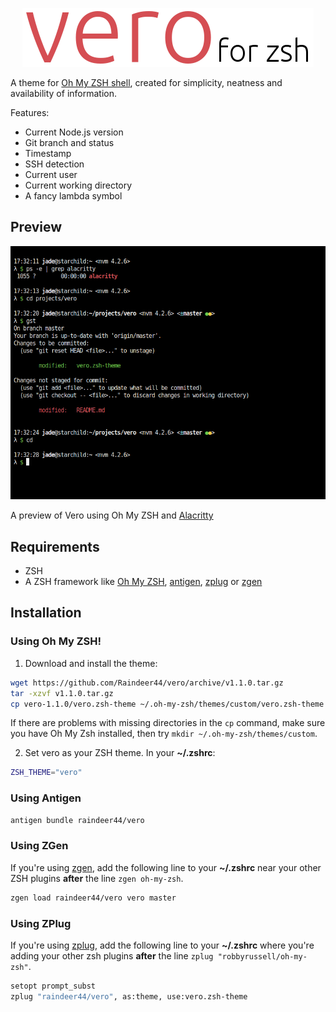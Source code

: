 <p align=center><img src="img/title.png" alt="Vero for zsh" /></p>

A theme for [Oh My ZSH shell](https://github.com/robbyrussell/oh-my-zsh), created for simplicity, neatness and availability of information.

Features:

- Current Node.js version
- Git branch and status
- Timestamp
- SSH detection
- Current user
- Current working directory
- A fancy lambda symbol

## Preview

<p align=center><img src="img/preview.png" alt="Preview of Vero" /></p>

A preview of Vero using Oh My ZSH and [Alacritty](https://github.com/jwilm/alacritty)

## Requirements

- ZSH
- A ZSH framework like [Oh My ZSH](https://github.com/robbyrussell/oh-my-zsh), [antigen](https://github.com/zsh-users/antigen), [zplug](https://github.com/zplug/zplug) or [zgen](https://github.com/tarjoilija/zgen)

## Installation

### Using Oh My ZSH!

1. Download and install the theme:

```bash
wget https://github.com/Raindeer44/vero/archive/v1.1.0.tar.gz
tar -xzvf v1.1.0.tar.gz
cp vero-1.1.0/vero.zsh-theme ~/.oh-my-zsh/themes/custom/vero.zsh-theme
```

If there are problems with missing directories in the `cp` command, make sure you have Oh My Zsh installed, then try `mkdir ~/.oh-my-zsh/themes/custom`.

2. Set vero as your ZSH theme. In your **~/.zshrc**:

```bash
ZSH_THEME="vero"
```

### Using Antigen

```bash
antigen bundle raindeer44/vero
```

### Using ZGen

If you're using [zgen](https://github.com/tarjoilija/zgen), add the following line to your **~/.zshrc** near your other ZSH plugins **after** the line `zgen oh-my-zsh`.

```bash
zgen load raindeer44/vero vero master
```

### Using ZPlug

If you're using [zplug](https://github.com/zplug/zplug), add the following line
to your **~/.zshrc** where you're adding your other zsh plugins **after** the
line `zplug "robbyrussell/oh-my-zsh"`.

```bash
setopt prompt_subst
zplug "raindeer44/vero", as:theme, use:vero.zsh-theme
```
